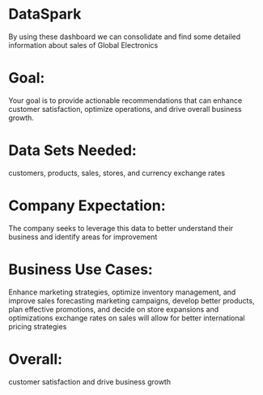 # DataSpark
By using these dashboard we can consolidate and find some detailed information about sales of Global Electronics 
# Goal:
Your goal is to provide actionable recommendations that can enhance customer satisfaction, optimize operations, and drive overall business growth.
# Data Sets Needed:
customers, products, sales, stores, and currency exchange rates
# Company Expectation:
The company seeks to leverage this data to better understand their business and identify areas for improvement
# Business Use Cases:
Enhance marketing strategies, optimize inventory management, and improve sales forecasting
	marketing campaigns, develop better products, plan effective promotions, and decide on store expansions and optimizations
exchange rates on sales will allow for better international pricing strategies
# Overall:
customer satisfaction and drive business growth

